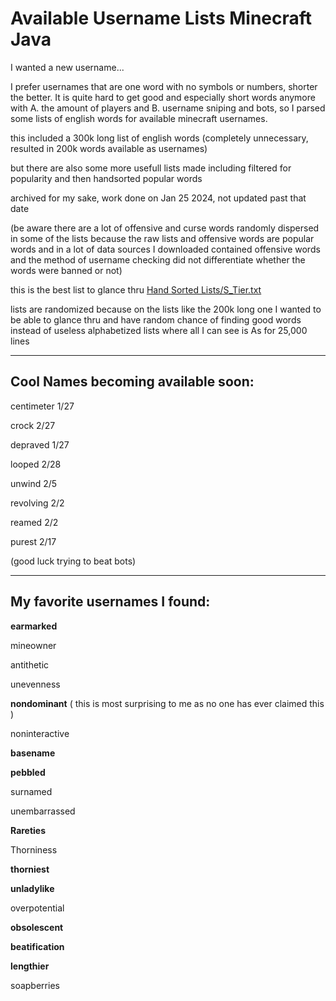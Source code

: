 # Available Username Lists Minecraft Java

I wanted a new username...

I prefer usernames that are one word with no symbols or numbers, shorter the better. It is quite hard to get good and especially short words anymore with A. the amount of players and B. username sniping and bots, so I parsed some lists of english words for available minecraft usernames.

this included a 300k long list of english words (completely unnecessary, resulted in 200k words available as usernames)

but there are also some more usefull lists made including filtered for popularity and then handsorted popular words

archived for my sake, work done on Jan 25 2024, not updated past that date

(be aware there are a lot of offensive and curse words randomly dispersed in some of the lists because the raw lists and offensive words are popular words and in a lot of data sources I downloaded contained offensive words and the method of username checking did not differentiate whether the words were banned or not)

this is the best list to glance thru [Hand Sorted Lists/S_Tier.txt](https://github.com/unknownnameless/available-minecraft-names/blob/master/Hand%20Sorted%20Lists/S_Tier.txt)

lists are randomized because on the lists like the 200k long one I wanted to be able to glance thru and have random chance of finding good words instead of useless alphabetized lists where all I can see is As for 25,000 lines

------------------------------------------------------------

Cool Names becoming available soon:
------------------------------------------------------------

centimeter 1/27

crock 2/27

depraved 1/27

looped 2/28

unwind 2/5

revolving 2/2

reamed 2/2

purest 2/17

(good luck trying to beat bots)


------------------------------------------------------------

My favorite usernames I found:
------------------------------------------------------------

**earmarked**

mineowner

antithetic 

unevenness 

**nondominant** ( this is most surprising to me as no one has ever claimed this )

noninteractive 

**basename**

**pebbled**

surnamed 

unembarrassed 

**Rareties**

Thorniness 

**thorniest**

**unladylike**

overpotential  

**obsolescent**

**beatification**

**lengthier**

soapberries


